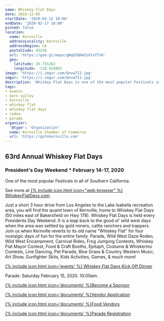 ```yaml
---
name: Whiskey Flat Days
date: 2019-12-05
startDate: '2020-02-14 10:00'
endDate: '2020-02-17 18:00'
pinned: false
location:
  name: Kernville
  addressLocality: Kernville
  addressRegion: CA
  postalCode: 93238
  url: 'https://goo.gl/maps/gWqG5QHmZsXtxYTs8'
  geo:
    latitude: 35.755262
    longitude: -118.424992
image: 'https://i.imgur.com/Qnvw7I2.jpg'
imgur: 'https://i.imgur.com/Qnvw7I2.jpg'
description: 'Whiskey Flat Days is one of the most popular Festivals in all of Southern California.'
tags:
- events
- kern valley
- kernville
- whiskey flat
- whiskey flat days
- rodeo
- parade
organizer:
  '@type': 'Organization'
  name: Kernville Chamber of Commerce
  url: 'https://gotokernville.com'
---
```

## 63rd Annual Whiskey Flat Days
### President's Day Weekend * February 14-17, 2020
One of the most popular Festivals in all of Southern California.

See more at [{% include icon.html icon="web-browser" %} WhiskeyFlatDays.com](https://whiskeyflatdays.com/events/).

Just a short 3 hour drive from Los Angeles to the Lake Isabella recreation area,
you will find the quaint town of Kernville, home to Whiskey Flat Days
(50 miles east of Bakersfield on Hwy 178).  Whiskey Flat Days is held every
Presidents Day Weekend. It is a leap back to the good ol' wild west days when the
area was settled by gold miners, cattle ranchers and trappers. Join us when
Kernville reverts to its old name "Whiskey Flat" for four nostalgic days of fun
for the entire family. Parade, Wild West Daze Rodeo, Wild West Encampment,
Carnival Rides, Frog Jumping Contests, Whiskey Flat Mayor Contest, Food & Craft
Booths, Epitaph, Costume & Whiskerino Contests, Line Dancing, Pet Parade, Blue Grass
& Country Western Music, Art Show, Gunfighter Skits, Kids Activities, Games,
& much more!

[{% include icon.html icon='events' %} Whiskey Flat Days Kick Off Dinner](/events/2020-whiskey-flat-days-kickoff-dinner/)

Parade: Saturday February 15, 2020. 10:00am.

<a href="https://131305ad-dd58-a58c-aaeb-6d62129454d9.filesusr.com/ugd/0bde5a_222cc05597f0469aad5192ade73f032e.pdf" class="btn btn-primary" rel="noopener external" role="button">{% include icon.html icon='documents' %}Become a Sponsor</a>

<a href="https://131305ad-dd58-a58c-aaeb-6d62129454d9.filesusr.com/ugd/0bde5a_644790b5e420493299028facd61d2426.pdf" class="btn btn-primary" rel="noopener external" role="button">{% include icon.html icon='documents' %}Vendor Application</a>

<a href="https://131305ad-dd58-a58c-aaeb-6d62129454d9.filesusr.com/ugd/0bde5a_0c3f16da8bc64f3f9f6366bfd6ec1904.pdf" class="btn btn-primary" rel="noopener external" role="button">{% include icon.html icon='documents' %}Food Vendors</a>

<a href="https://131305ad-dd58-a58c-aaeb-6d62129454d9.filesusr.com/ugd/0bde5a_3ba2d07a38ea40c892933ce2880195c4.pdf" class="btn btn-primary" rel="noopener external" role="button">{% include icon.html icon='documents' %}Parade Registration</a>

